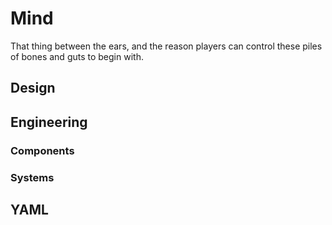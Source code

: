 # Mind

That thing between the ears, and the reason players can control these piles of bones and guts to begin with.

## Design

## Engineering

### Components

### Systems

## YAML